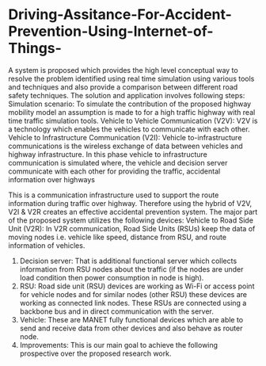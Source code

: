 # Driving-Assitance-For-Accident-Prevention-Using-Internet-of-Things-
A system is proposed which provides the high level conceptual way to resolve the problem identified using real time simulation using various tools and techniques and also provide a comparison between different road safety techniques. The solution and application involves following steps: 
Simulation scenario: To simulate the contribution of the proposed highway mobility model an assumption is made to for a high traffic highway with real time traffic simulation tools. 
Vehicle to Vehicle Communication (V2V): V2V is a technology which enables the vehicles to communicate with each other. 
Vehicle to Infrastructure Communication (V2I): Vehicle to-infrastructure communications is the wireless exchange of data between vehicles and highway infrastructure. In this phase vehicle to infrastructure communication is simulated where, the vehicle and decision server communicate with each other for providing the traffic, accidental information over highways

This is a communication infrastructure used to support the route information during traffic over highway. Therefore using the hybrid of V2V, V2I & V2R creates an effective accidental prevention system. The major part of the proposed system utilizes the following devices: 
Vehicle to Road Side Unit (V2R): In V2R communication, Road Side Units (RSUs) keep the data of moving nodes i.e. vehicle like speed, distance from RSU, and route information of vehicles. 
1. Decision server: That is additional functional server which collects information from RSU nodes about the traffic (if the nodes are under load condition then power consumption in node is high). 
2. RSU: Road side unit (RSU) devices are working as Wi-Fi or access point for vehicle nodes and for similar nodes (other RSU) these devices are working as connected link nodes. These RSUs are connected using a backbone bus and in direct communication with the server. 
3. Vehicle: These are MANET fully functional devices which are able to send and receive data from other devices and also behave as router node. 
4. Improvements: This is our main goal to achieve the following prospective over the proposed research work. 
